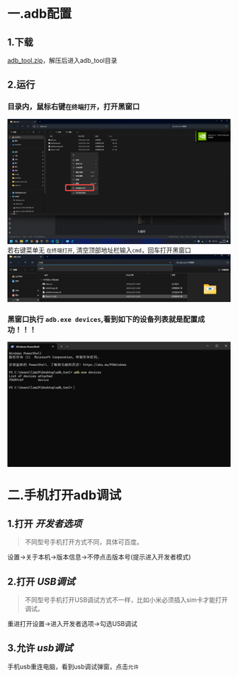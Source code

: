 # 一.adb配置
## 1.下载
[adb_tool.zip](../../files/adb_tool.zip)，解压后进入adb_tool目录

## 2.运行
### 目录内，鼠标右键`在终端打开`，打开黑窗口
![img_1.png](img_1.png)
若右键菜单无 `在终端打开`, 清空顶部地址栏输入`cmd`，回车打开黑窗口
![img3.jpg](img3.jpg)
### 黑窗口执行 `adb.exe devices`,看到如下的设备列表就是配置成功！！！
![img.png](img.png)

# 二.手机打开adb调试

## 1.打开 *开发者选项*
> 不同型号手机打开方式不同，具体可百度。

设置->关于本机->版本信息->不停点击版本号(提示进入开发者模式)
## 2.打开 *USB调试*
> 不同型号手机打开USB调试方式不一样，比如小米必须插入sim卡才能打开调试。

重进打开设置->进入开发者选项->勾选USB调试
## 3.允许 *usb调试*
手机usb重连电脑，看到usb调试弹窗，点击`允许`
 
